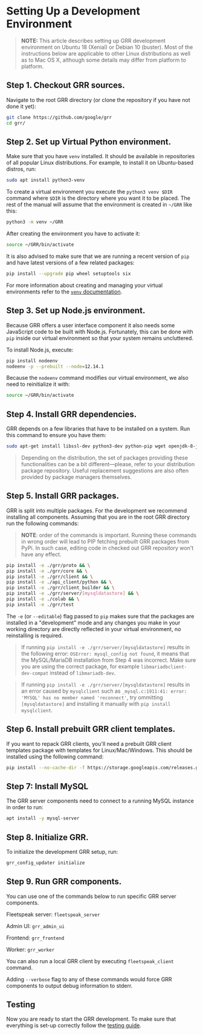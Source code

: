 # Setting Up a Development Environment

> **NOTE:** This article describes setting up GRR development environment on Ubuntu 18 (Xenial) or Debian 10 (buster). Most of the instructions below are applicable to other Linux distributions as well as to Mac OS X, although some details may differ from platform to platform.

## Step 1. Checkout GRR sources.

Navigate to the root GRR directory (or clone the repository if you have not done
it yet):

```bash
git clone https://github.com/google/grr
cd grr/
```

## Step 2. Set up Virtual Python environment.

Make sure that you have `venv` installed. It should be available in
repositories of all popular Linux distributions. For example, to install it on
Ubuntu-based distros, run:

```bash
sudo apt install python3-venv
```

To create a virtual environment you execute the `python3 venv $DIR` command
where `$DIR` is the directory where you want it to be placed. The rest of the
manual will assume that the environment is created in `~/GRR` like
this:

```bash
python3 -m venv ~/GRR
```

After creating the environment you have to activate it:

```bash
source ~/GRR/bin/activate
```

It is also advised to make sure that we are running a recent version of `pip` and have latest versions of a few related packages:

```bash
pip install --upgrade pip wheel setuptools six
```

For more information about creating and managing your virtual environments
refer to the [`venv` documentation](https://docs.python.org/3.9/library/venv.html).

## Step 3. Set up Node.js environment.

Because GRR offers a user interface component it also needs some JavaScript code
to be built with Node.js. Fortunately, this can be done with `pip` inside our
virtual environment so that your system remains uncluttered.

To install Node.js, execute:

```bash
pip install nodeenv
nodeenv -p --prebuilt --node=12.14.1
```

Because the `nodeenv` command modifies our virtual environment, we also need to
reinitialize it with:

```bash
source ~/GRR/bin/activate
```

## Step 4. Install GRR dependencies.

GRR depends on a few libraries that have to be installed on a system. Run this command to ensure you have them:

```bash
sudo apt-get install libssl-dev python3-dev python-pip wget openjdk-8-jdk zip dh-systemd libmysqlclient-dev
```

> Depending on the distribution, the set of packages providing these functionalities can be a bit different—please, refer to your distribution package repository. Useful replacement suggestions are also often provided by package managers themselves.

## Step 5. Install GRR packages.

GRR is split into multiple packages. For the development we recommend installing
all components. Assuming that you are in the root GRR directory run the
following commands:

> **NOTE**: order of the commands is important. Running these commands in wrong order will lead to PIP  fetching prebuilt GRR packages from PyPi. In such case, editing code in checked out GRR repository won't have any effect.

```bash
pip install -e ./grr/proto && \
pip install -e ./grr/core && \
pip install -e ./grr/client && \
pip install -e ./api_client/python && \
pip install -e ./grr/client_builder && \
pip install -e ./grr/server/[mysqldatastore] && \
pip install -e ./colab && \
pip install -e ./grr/test
```

The `-e` (or `--editable`) flag passed to `pip` makes sure that the packages
are installed in a "development" mode and any changes you make in your working
directory are directly reflected in your virtual environment, no reinstalling
is required.

> If running `pip install -e ./grr/server/[mysqldatastore]` results in the following error: `OSError: mysql_config not found`, it means that the MySQL/MariaDB installation from Step 4 was incorrect. Make sure you are using the correct package, for example `libmariadbclient-dev-compat` instead of `libmariadb-dev`.

> If running `pip install -e ./grr/server/[mysqldatastore]` results in an error caused by `mysqlclient` such as `_mysql.c:1911:41: error: 'MYSQL' has no member named 'reconnect'`, try ommitting `[mysqldatastore]` and installing it manually with `pip install mysqlclient`.

## Step 6. Install prebuilt GRR client templates.

If you want to repack GRR clients, you'll need a prebuilt GRR client templates package with templates for Linux/Mac/Windows. This should be installed using the following command:

```bash
pip install --no-cache-dir -f https://storage.googleapis.com/releases.grr-response.com/index.html grr-response-templates
```

## Step 7: Install MySQL

The GRR server components need to connect to a running MySQL instance in order
to run:

```bash
apt install -y mysql-server
```

## Step 8. Initialize GRR.

To initialize the development GRR setup, run:

```bash
grr_config_updater initialize
```

## Step 9. Run GRR components.

You can use one of the commands below to run specific GRR server components.

Fleetspeak server: `fleetspeak_server`

Admin UI: `grr_admin_ui`

Frontend: `grr_frontend`

Worker: `grr_worker`

You can also run a local GRR client by executing `fleetspeak_client` command.

Adding `--verbose` flag to any of these commands would force GRR components to output debug information to stderr.

## Testing

Now you are ready to start the GRR development. To make sure that everything is
set-up correctly follow the [testing guide](running-tests.md).
